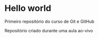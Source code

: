 # Hello world
 Primeiro repositório do curso de Git e GitHub

Repositório criado durante uma aula ao-vivo